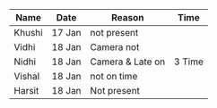 | Name | Date | Reason | Time |
| ---- | ---- | ------ | ---- |
| Khushi | 17 Jan | not present |
| Vidhi | 18 Jan | Camera not  |
| Nidhi | 18 Jan | Camera & Late on | 3 Time |
| Vishal | 18 Jan | not on time |
| Harsit | 18 Jan | Not present |

